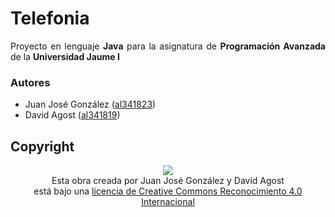 # Telefonia

<p align='justify'>Proyecto en lenguaje <b>Java</b> para la asignatura de <b>Programación Avanzada</b> de la <b>Universidad Jaume I</b></p>

### Autores

- Juan José González ([al341823](mailto:al341823@uji.es "al341823@uji.es"))
- David Agost ([al341819](mailto:al341819@uji.es "al341819@uji.es"))

## Copyright

<p align='center'><img src="https://i.creativecommons.org/l/by/4.0/88x31.png"><br>
Esta obra creada por Juan José González y David Agost<br>
está bajo una <a href="http://creativecommons.org/licenses/by/4.0/">licencia de Creative Commons Reconocimiento 4.0 Internacional</a></p>
